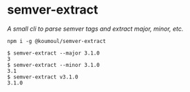 # semver-extract

*A small cli to parse semver tags and extract major, minor, etc.*

    npm i -g @koumoul/semver-extract

  ```console
  $ semver-extract --major 3.1.0
  3
  $ semver-extract --minor 3.1.0
  3.1
  $ semver-extract v3.1.0
  3.1.0
  ```

